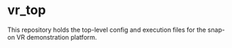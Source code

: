 # vr_top

This repository holds the top-level config and execution files for the snap-on VR demonstration platform.